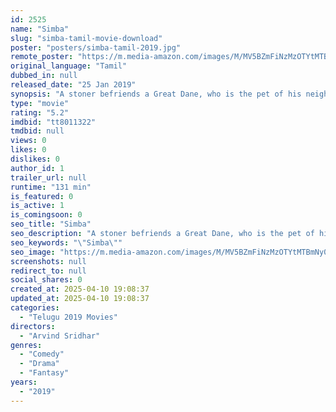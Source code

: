 ```yaml
---
id: 2525
name: "Simba"
slug: "simba-tamil-movie-download"
poster: "posters/simba-tamil-2019.jpg"
remote_poster: "https://m.media-amazon.com/images/M/MV5BZmFiNzMzOTYtMTBmNy00MDdhLWE1ZWItNWNjZTJkMDY5ZTU1XkEyXkFqcGc@._V1_SX300.jpg"
original_language: "Tamil"
dubbed_in: null
released_date: "25 Jan 2019"
synopsis: "A stoner befriends a Great Dane, who is the pet of his neighbor, and tries to make her fall in love with him."
type: "movie"
rating: "5.2"
imdbid: "tt8011322"
tmdbid: null
views: 0
likes: 0
dislikes: 0
author_id: 1
trailer_url: null
runtime: "131 min"
is_featured: 0
is_active: 1
is_comingsoon: 0
seo_title: "Simba"
seo_description: "A stoner befriends a Great Dane, who is the pet of his neighbor, and tries to make her fall in love with him."
seo_keywords: "\"Simba\""
seo_image: "https://m.media-amazon.com/images/M/MV5BZmFiNzMzOTYtMTBmNy00MDdhLWE1ZWItNWNjZTJkMDY5ZTU1XkEyXkFqcGc@._V1_SX300.jpg"
screenshots: null
redirect_to: null
social_shares: 0
created_at: 2025-04-10 19:08:37
updated_at: 2025-04-10 19:08:37
categories:
  - "Telugu 2019 Movies"
directors:
  - "Arvind Sridhar"
genres:
  - "Comedy"
  - "Drama"
  - "Fantasy"
years:
  - "2019"
---
```

